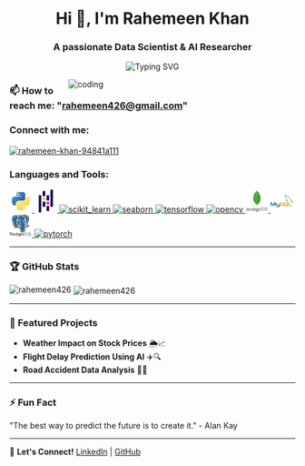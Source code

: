 <h1 align="center">Hi 👋, I'm Rahemeen Khan</h1>
<h3 align="center">A passionate Data Scientist & AI Researcher</h3>

<p align="center">
  <img src="https://readme-typing-svg.herokuapp.com?color=F77B00&lines=Data+Scientist+%7C+AI+Researcher+%7C+ML+Enthusiast+%7C+Educator" alt="Typing SVG">
</p>

<img align="right" alt="coding" width="400" src="https://reactionpower.com/wp-content/uploads/2020/09/machine-learning-big-data-analytics-and-predictive-logic.gif">

### 📫 How to reach me: "rahemeen426@gmail.com"

<h3 align="left">Connect with me:</h3>
<p align="left">
<a href="https://linkedin.com/in/rahemeen-khan-94841a111" target="blank">
<img align="center" src="https://raw.githubusercontent.com/rahuldkjain/github-profile-readme-generator/master/src/images/icons/Social/linked-in-alt.svg" alt="rahemeen-khan-94841a111" height="30" width="40" />
</a>
</p>

<h3 align="left">Languages and Tools:</h3>
<p align="left">
<a href="https://www.python.org" target="_blank" rel="noreferrer">
<img src="https://raw.githubusercontent.com/devicons/devicon/master/icons/python/python-original.svg" alt="python" width="40" height="40"/>
</a>
<a href="https://pandas.pydata.org/" target="_blank" rel="noreferrer">
<img src="https://raw.githubusercontent.com/devicons/devicon/2ae2a900d2f041da66e950e4d48052658d850630/icons/pandas/pandas-original.svg" alt="pandas" width="40" height="40"/>
</a>
<a href="https://scikit-learn.org/" target="_blank" rel="noreferrer">
<img src="https://upload.wikimedia.org/wikipedia/commons/0/05/Scikit_learn_logo_small.svg" alt="scikit_learn" width="40" height="40"/>
</a>
<a href="https://seaborn.pydata.org/" target="_blank" rel="noreferrer">
<img src="https://seaborn.pydata.org/_images/logo-mark-lightbg.svg" alt="seaborn" width="40" height="40"/>
</a>
<a href="https://www.tensorflow.org" target="_blank" rel="noreferrer">
<img src="https://www.vectorlogo.zone/logos/tensorflow/tensorflow-icon.svg" alt="tensorflow" width="40" height="40"/>
</a>
<a href="https://opencv.org/" target="_blank" rel="noreferrer">
<img src="https://www.vectorlogo.zone/logos/opencv/opencv-icon.svg" alt="opencv" width="40" height="40"/>
</a>
<a href="https://www.mongodb.com/" target="_blank" rel="noreferrer">
<img src="https://raw.githubusercontent.com/devicons/devicon/master/icons/mongodb/mongodb-original-wordmark.svg" alt="mongodb" width="40" height="40"/>
</a>
<a href="https://www.mysql.com/" target="_blank" rel="noreferrer">
<img src="https://raw.githubusercontent.com/devicons/devicon/master/icons/mysql/mysql-original-wordmark.svg" alt="mysql" width="40" height="40"/>
</a>
<a href="https://www.postgresql.org" target="_blank" rel="noreferrer">
<img src="https://raw.githubusercontent.com/devicons/devicon/master/icons/postgresql/postgresql-original-wordmark.svg" alt="postgresql" width="40" height="40"/>
</a>
<a href="https://pytorch.org/" target="_blank" rel="noreferrer">
<img src="https://www.vectorlogo.zone/logos/pytorch/pytorch-icon.svg" alt="pytorch" width="40" height="40"/>
</a>
</p>

---

### 🏆 GitHub Stats
<p align="center">
  <img align="left" src="https://github-readme-stats.vercel.app/api/top-langs?username=rahemeen426&show_icons=true&locale=en&layout=compact" alt="rahemeen426" />
</p>
<p>&nbsp;<img align="center" src="https://github-readme-stats.vercel.app/api?username=rahemeen426&show_icons=true&locale=en" alt="rahemeen426" /></p>

---

### 🚀 Featured Projects
- **Weather Impact on Stock Prices** 🌦️📈
- **Flight Delay Prediction Using AI** ✈️🔍
- **Road Accident Data Analysis** 🚗💥

---

### ⚡ Fun Fact
"The best way to predict the future is to create it." - Alan Kay

---

🔗 **Let's Connect!** 
[LinkedIn](https://linkedin.com/in/rahemeen-khan-94841a111) | [GitHub](https://github.com/rahemeen426)
